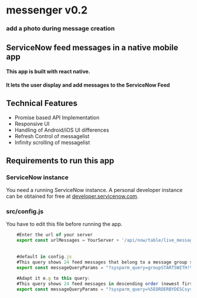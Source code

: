 # messenger v0.2
### add a photo during message creation
## ServiceNow feed messages in a native mobile app

#### This app is built with react native.
#### It lets the user display and add messages to the ServiceNow Feed
   
   
   
## Technical Features

* Promise based API Implementation
* Responsive UI
* Handling of Android/iOS UI differences
* Refresh Control of messagelist
* Infinity scrolling of messagelist
   
    
## Requirements to run this app

### ServiceNow instance
You need a running ServiceNow instance. A personal developer instance can be obtained for free at [developer.servicenow.com](https://developer.servicenow.com).

### src/config.js
You have to edit this file before running the app.

```javascript
    #Enter the url of your server
    export const urlMessages = YourServer + '/api/now/table/live_message';
    
    
    #default in config.js
    #This query shows 24 feed messages that belong to a message group starting with a '!' in descending order (newest first)  
    export const messageQueryParams = "?sysparm_query=groupSTARTSWITH!%5EORDERBYDESCsys_created_on&sysparm_display_value=all&sysparm_fields=sys_id%2Cmessage%2Cgroup%2Cprofile%2Creply_to%2Csys_created_on%2Csys_created_by&sysparm_limit=24";
    
    #Adapt it e.g to this query:
    #This query shows 24 feed messages in descending order (newest first)  
    export const messageQueryParams = "?sysparm_query=%5EORDERBYDESCsys_created_on&sysparm_display_value=all&sysparm_fields=sys_id%2Cmessage%2Cgroup%2Cprofile%2Creply_to%2Csys_created_on%2Csys_created_by&sysparm_limit=24";
    
   

